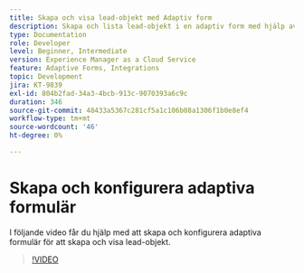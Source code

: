 ```yaml
---
title: Skapa och visa lead-objekt med Adaptiv form
description: Skapa och lista lead-objekt i en adaptiv form med hjälp av den dynamiska integreringen.
type: Documentation
role: Developer
level: Beginner, Intermediate
version: Experience Manager as a Cloud Service
feature: Adaptive Forms, Integrations
topic: Development
jira: KT-9839
exl-id: 804b2fad-34a3-4bcb-913c-9070393a6c9c
duration: 346
source-git-commit: 48433a5367c281cf5a1c106b08a1306f1b0e8ef4
workflow-type: tm+mt
source-wordcount: '46'
ht-degree: 0%

---
```


# Skapa och konfigurera adaptiva formulär


I följande video får du hjälp med att skapa och konfigurera adaptiva formulär för att skapa och visa lead-objekt.

>[!VIDEO](https://video.tv.adobe.com/v/3449312?quality=12&learn=on&captions=swe)
